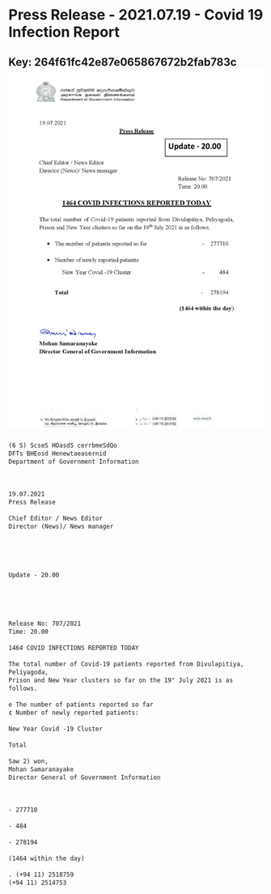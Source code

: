 # Press Release  - 2021.07.19 - Covid 19 Infection Report 
Key: 264f61fc42e87e065867672b2fab783c 
![img](img/264f61fc42e87e065867672b2fab783c.jpg)
---
```
(6 S) ScseS HOasdS cerrbmeSdQo
DFTs BHEosd Henewtaeasernid
Department of Government Information

 

19.07.2021
Press Release

Chief Editor / News Editor
Director (News)/ News manager

 

 

Update - 20.00

 

 

Release No: 707/2021
Time: 20.00

1464 COVID INFECTIONS REPORTED TODAY

The total number of Covid-19 patients reported from Divulapitiya, Peliyagoda,
Prison and New Year clusters so far on the 19" July 2021 is as follows.

e The number of patients reported so far
¢ Number of newly reported patients:

New Year Covid -19 Cluster

Total

Saw 2) won,
Mohan Samaranayake
Director General of Government Information

 

- 277710

- 484

- 278194

(1464 within the day)

. (+94 11) 2518759
(+94 11) 2514753

```
